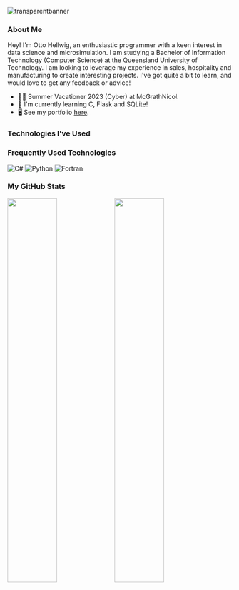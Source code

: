 ![transparentbanner](https://github.com/ottohellwig/ottohellwig/assets/105997582/e31fab58-05e5-42a1-a523-f96384f1169f)

### About Me

Hey! I'm Otto Hellwig, an enthusiastic programmer with a keen interest in data science and microsimulation. I am studying a Bachelor of Information Technology (Computer Science) at the Queensland University of Technology. I am looking to leverage my experience in sales, hospitality and manufacturing to create interesting projects. I've got quite a bit to learn, and would love to get any feedback or advice!
* 👨‍💼 Summer Vacationer 2023 (Cyber) at McGrathNicol.
* 🧠 I'm currently learning C, Flask and SQLite!
* 🖥️ See my portfolio [here](http://ottohellwig.github.io).

### Technologies I've Used


### Frequently Used Technologies

![C#](https://img.shields.io/badge/c%23-%23239120.svg?style=for-the-badge&logo=c-sharp&logoColor=white)
![Python](https://img.shields.io/badge/python-3670A0?style=for-the-badge&logo=python&logoColor=ffdd54)
![Fortran](https://img.shields.io/badge/Fortran-%23734F96.svg?style=for-the-badge&logo=fortran&logoColor=white)

### My GitHub Stats

<img align="left" width="47%" src="https://github-readme-stats.vercel.app/api?username=ottohellwig&show_icons=true&bg_color=45%2C592AFE%2CC649FF&icon_color=FFFFFF&border_color=FFFFFF&title_color=FFFFFF&text_color=FFFFFF" />

<img align="left" width="47%" src="https://github-readme-streak-stats.herokuapp.com?user=ottohellwig&mode=weekly&border=EBEBEB&background=45%2C592AFE%2CC649FF&stroke=FFFFFF&ring=FFFFFF&fire=FFFFFF&currStreakNum=FFFFFF&sideNums=FFFFFF&currStreakLabel=FFFFFF&sideLabels=FFFFFF&dates=FFFFFF" />



